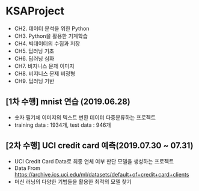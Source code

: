 # KSAProject

- CH2. 데이터 분석을 위한 Python
- CH3. Python을 활용한 기계학습
- CH4. 빅데이터의 수집과 저장
- CH5. 딥러닝 기초
- CH6. 딥러닝 심화
- CH7. 비지니스 문제 이미지
- CH8. 비지니스 문제 비정형
- CH9. 딥러닝 기반 


## [1차 수행] mnist 연습 (2019.06.28)
- 숫자 필기체 이미지의 텍스트 변환 데이터 다중분류하는 프로젝트
- training data : 1934개, test data : 946개

## [2차 수행] UCI credit card 예측(2019.07.30 ~ 07.31)
- UCI Credit Card Data로 최종 연체 여부 판단 모델을 생성하는 프로젝트
- Data From https://archive.ics.uci.edu/ml/datasets/default+of+credit+card+clients 
- 머신 러닝의 다양한 기법들을 활용한 최적의 모델 찾기
